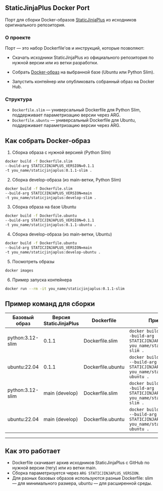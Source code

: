 ## StaticJinjaPlus Docker Port
Порт для сборки Docker-образов [StaticJinjaPlus](https://github.com/MrDave/StaticJinjaPlus) из исходников оригинального репозитория.

### О проекте
Порт — это набор Dockerfile'ов и инструкций, которые позволяют:

- Скачать исходники StaticJinjaPlus из официального репозитория по нужной версии или из ветки разработки.

- Собрать [Docker-образ](https://www.docker.com/get-started/) на выбранной базе (Ubuntu или Python Slim).

- Запустить контейнер или опубликовать собранный образ на Docker Hub.


### Структура
- `Dockerfile.slim` — универсальный Dockerfile для Python Slim, поддерживает параметризацию версии через ARG.
- `Dockerfile.ubuntu` — универсальный Dockerfile для Ubuntu, поддерживает параметризацию версии через ARG.

## Как собрать Docker-образ

1. Сборка образа с нужной версией (Python Slim)

```bash
docker build -f Dockerfile.slim
--build-arg STATICJINJAPLUS_VERSION=0.1.1
-t you_name/staticjinjaplus:0.1.1-slim .
```

2. Сборка develop-образа (из main-ветки, Python Slim)

```bash
docker build -f Dockerfile.slim
--build-arg STATICJINJAPLUS_VERSION=main
-t you_name/staticjinjaplus:develop-slim .
```

3. Сборка образа на базе Ubuntu

```bash
docker build -f Dockerfile.ubuntu
--build-arg STATICJINJAPLUS_VERSION=0.1.1
-t you_name/staticjinjaplus:0.1.1-ubuntu .
```

4. Сборка develop-образа (из main-ветки, Ubuntu)


```bash
docker build -f Dockerfile.ubuntu
--build-arg STATICJINJAPLUS_VERSION=main
-t you_name/staticjinjaplus:develop-ubuntu .
```

5. Посмотреть образы
```bash
docker images
```

6. Пример запуска контейнера

```bash
docker run --rm -it you_name/staticjinjaplus:0.1.1-slim
```


## Пример команд для сборки

| Базовый образ      | Версия StaticJinjaPlus | Dockerfile         | Пример команды                                                                 |
|--------------------|-----------------------|--------------------|--------------------------------------------------------------------------------|
| python:3.12-slim   | 0.1.1                 | Dockerfile.slim    | `docker build -f Dockerfile.slim --build-arg STATICJINJAPLUS_VERSION=0.1.1 -t you_name/staticjinjaplus:0.1.1-slim .` |
| ubuntu:22.04       | 0.1.1                 | Dockerfile.ubuntu  | `docker build -f Dockerfile.ubuntu --build-arg STATICJINJAPLUS_VERSION=0.1.1 -t you_name/staticjinjaplus:0.1.1-ubuntu .` |
| python:3.12-slim   | main (develop)        | Dockerfile.slim    | `docker build -f Dockerfile.slim --build-arg STATICJINJAPLUS_VERSION=main -t you_name/staticjinjaplus:develop-slim .` |
| ubuntu:22.04       | main (develop)        | Dockerfile.ubuntu  | `docker build -f Dockerfile.ubuntu --build-arg STATICJINJAPLUS_VERSION=main -t you_name/staticjinjaplus:develop-ubuntu .` |

---

## Как это работает

- Dockerfile скачивает архив исходников StaticJinjaPlus с GitHub по нужной версии (тегу) или из ветки main.
- Сборка параметризуется через `ARG STATICJINJAPLUS_VERSION`.
- Для разных базовых образов используются разные Dockerfile: slim — для минимального размера, ubuntu — для расширенной среды.
